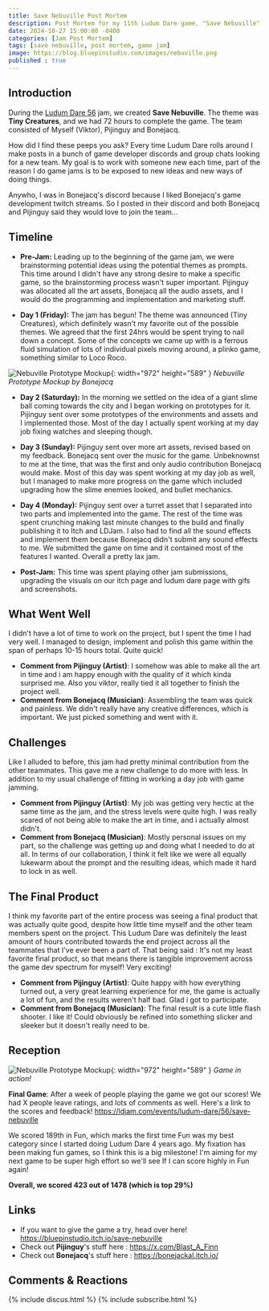 ```yaml
---
title: Save Nebuville Post Mortem
description: Post Mortem for my 11th Ludum Dare game, "Save Nebuville"
date: 2024-10-27 15:00:00 -0400
categories: [Jam Post Mortem]
tags: [save nebuville, post mortem, game jam]
image: https://blog.bluepinstudio.com/images/nebuville.png
published : true
---
```


## Introduction

During the [Ludum Dare 56](https://en.wikipedia.org/wiki/Ludum_Dare) jam, we created **Save Nebuville**. The theme was **Tiny Creatures**, and we had 72 hours to complete the game. The team consisted of Myself (Viktor), Pijinguy and Bonejacq.

How did I find these peeps you ask? Every time Ludum Dare rolls around I make posts in a bunch of game developer discords and group chats looking for a new team. My goal is to work with someone new each time, part of the reason I do game jams is to be exposed to new ideas and new ways of doing things. 

Anywho, I was in Bonejacq's discord because I liked Bonejacq's game development twitch streams. So I posted in their discord and both Bonejacq and Pijinguy said they would love to join the team...

## Timeline

- **Pre-Jam:** 
Leading up to the beginning of the game jam, we were brainstorming potential ideas using the potential themes as prompts. This time around I didn't have any strong desire to make a specific game, so the brainstorming process wasn't super important. Pijinguy was allocated all the art assets, Bonejacq all the audio assets, and I would do the programming and implementation and marketing stuff.

- **Day 1 (Friday):** 
The jam has begun! The theme was announced (Tiny Creatures), which definitely wasn't my favorite out of the possible themes. We agreed that the first 24hrs would be spent trying to nail down a concept. Some of the concepts we came up with is a ferrous fluid simulation of lots of individual pixels moving around, a plinko game, something similar to Loco Roco. 

![Nebuville Prototype Mockup](https://blog.bluepinstudio.com/images/nebuville1.png){: width="972" height="589" }
_Nebuville Prototype Mockup by Bonejacq_

- **Day 2 (Saturday):** In the morning we settled on the idea of a giant slime ball coming towards the city and I began working on prototypes for it. Pijinguy sent over some prototypes of the environments and assets and I implemented those. Most of the day I actually spent working at my day job fixing watches and sleeping though.

- **Day 3 (Sunday):** Pijinguy sent over more art assets, revised based on my feedback. Bonejacq sent over the music for the game. Unbeknownst to me at the time, that was the first and only audio contribution Bonejacq would make. Most of this day was spent working at my day job as well, but I managed to make more progress on the game which included upgrading how the slime enemies looked, and bullet mechanics.

- **Day 4 (Monday):** Pijinguy sent over a turret asset that I separated into two parts and implemented into the game. The rest of the time was spent crunching making last minute changes to the build and finally publishing it to Itch and LDJam. I also had to find all the sound effects and implement them because Bonejacq didn't submit any sound effects to me. We submitted the game on time and it contained most of the features I wanted. Overall a pretty lax jam.

- **Post-Jam:** This time was spent playing other jam submissions, upgrading the visuals on our itch page and ludum dare page with gifs and screenshots. 

## What Went Well

I didn't have a lot of time to work on the project, but I spent the time I had very well. I managed to design, implement and polish this game within the span of perhaps 10-15 hours total. Quite quick!

- **Comment from Pijinguy (Artist)**: I somehow was able to make all the art in time and i am happy enough with the quality of it which kinda surprised me. Also you viktor, really tied it all together to finish the project well. 
- **Comment from Bonejacq (Musician)**: Assembling the team was quick and painless. We didn't really have any creative differences, which is important. We just picked something and went with it.


## Challenges

Like I alluded to before, this jam had pretty minimal contribution from the other teammates. This gave me a new challenge to do more with less. In addition to my usual challenge of fitting in working a day job with game jamming.

- **Comment from Pijinguy (Artist)**: My job was getting very hectic at the same time as the jam, and the stress levels were quite high. I was really scared of not being able to make the art in time, and i actually almost didn't.
- **Comment from Bonejacq (Musician)**: Mostly personal issues on my part, so the challenge was getting up and doing what I needed to do at all. In terms of our collaboration, I think it felt like we were all equally lukewarm about the prompt and the resulting ideas, which made it hard to lock in as well.


## The Final Product

I think my favorite part of the entire process was seeing a final product that was actually quite good, despite how little time myself and the other team members spent on the project. This Ludum Dare was definitely the least amount of hours contributed towards the end project across all the teammates that I've ever been a part of. That being said : It's not my least favorite final product, so that means there is tangible improvement across the game dev spectrum for myself! Very exciting!

- **Comment from Pijinguy (Artist)**: Quite happy with how everything turned out, a very great learning experience for me, the game is actually a lot of fun, and the results weren't half bad. Glad i got to participate.
- **Comment from Bonejacq (Musician)**: The final result is a cute little flash shooter. I like it! Could obviously be refined into something slicker and sleeker but it doesn't really need to be.



## Reception

![Nebuville Prototype Mockup](https://blog.bluepinstudio.com/images/nebuville.gif){: width="972" height="589" }
_Game in action!_

**Final Game**: After a week of people playing the game we got our scores! We had X people leave ratings, and lots of comments as well. Here's a link to the scores and feedback! <https://ldjam.com/events/ludum-dare/56/save-nebuville>

We scored 189th in Fun, which marks the first time Fun was my best category since I started doing Ludum Dare 4 years ago. My fixation has been making fun games, so I think this is a big milestone! I'm aiming for my next game to be super high effort so we'll see If I can score highly in Fun again!


**Overall, we scored 423 out of 1478 (which is top 29%)**


## Links

- If you want to give the game a try, head over here! <https://bluepinstudio.itch.io/save-nebuville>
- Check out **Pijinguy**'s stuff here : <https://x.com/Blast_A_Finn>
- Check out **Bonejacq**'s stuff here : <https://bonejackal.itch.io/>


## Comments & Reactions

{% include discus.html %}
{% include subscribe.html %}